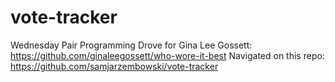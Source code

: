 # vote-tracker

Wednesday Pair Programming
  Drove for Gina Lee Gossett: https://github.com/ginaleegossett/who-wore-it-best
  Navigated on this repo: https://github.com/samjarzembowski/vote-tracker
